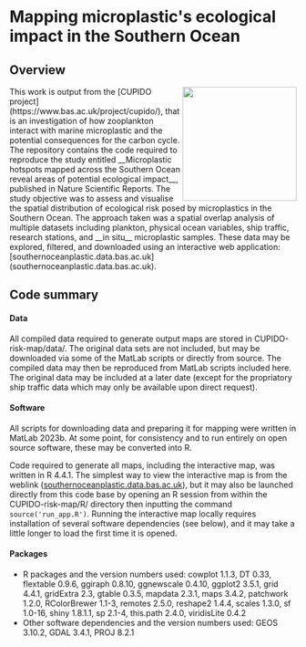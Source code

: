 # Mapping microplastic's ecological impact in the Southern Ocean
<!-- ![project logo](misc/CUPIDO-logo.png) -->
<!-- <img src="misc/CUPIDO-logo.png" width="200"> -->

<!-- <div style="float: right;"><img src="misc/CUPIDO-logo.png" width="200"></div> -->

## Overview
<img src="misc/CUPIDO-logo.png" align="right" width="200">
This work is output from the [CUPIDO project](https://www.bas.ac.uk/project/cupido/), that is an investigation of how zooplankton interact with marine microplastic and the potential consequences for the carbon cycle.
The repository contains the code required to reproduce the study entitled __Microplastic hotspots mapped across the Southern Ocean reveal areas of potential ecological impact__, published in Nature Scientific Reports.
The study objective was to assess and visualise the spatial distribution of ecological risk posed by microplastics in the Southern Ocean.
The approach taken was a spatial overlap analysis of multiple datasets including plankton, physical ocean variables, ship traffic, research stations, and __in situ__ microplastic samples.
These data may be explored, filtered, and downloaded using an interactive web application: [southernoceanplastic.data.bas.ac.uk](southernoceanplastic.data.bas.ac.uk).

## Code summary
#### Data
All compiled data required to generate output maps are stored in CUPIDO-risk-map/data/. The original data sets are not included, but may be downloaded via some of the MatLab scripts or directly from source. The compiled data may then be reproduced from MatLab scripts included here. The original data may be included at a later date (except for the propriatory ship traffic data which may only be available upon direct request).

#### Software
All scripts for downloading data and preparing it for mapping were written in MatLab 2023b. At some point, for consistency and to run entirely on open source software, these may be converted into R.

Code required to generate all maps, including the interactive map, was written in R 4.4.1. The simplest way to view the interactive map is from the weblink ([southernoceanplastic.data.bas.ac.uk](southernoceanplastic.data.bas.ac.uk)), but it may also be launched directly from this code base by opening an R session from within the CUPIDO-risk-map/R/ directory then inputting the command `source('run_app.R')`. Running the interactive map locally requires installation of several software dependencies (see below), and it may take a little longer to load the first time it is opened.

#### Packages
* R packages and the version numbers used: cowplot 1.1.3, DT 0.33, flextable 0.9.6, ggiraph 0.8.10, ggnewscale 0.4.10, ggplot2 3.5.1, grid 4.4.1, gridExtra 2.3, gtable 0.3.5, mapdata 2.3.1, maps 3.4.2, patchwork 1.2.0, RColorBrewer 1.1-3, remotes 2.5.0, reshape2 1.4.4, scales 1.3.0, sf 1.0-16, shiny 1.8.1.1, sp 2.1-4, this.path 2.4.0, viridisLite 0.4.2
* Other software dependencies and the version numbers used: GEOS 3.10.2, GDAL 3.4.1, PROJ 8.2.1

